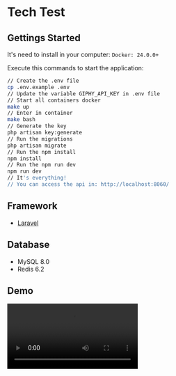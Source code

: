 # Tech Test

## Gettings Started
It's need to install in your computer:
`Docker: 24.0.0+`

Execute this commands to start the application:
```bash
// Create the .env file
cp .env.example .env
// Update the variable GIPHY_API_KEY in .env file
// Start all containers docker
make up
// Enter in container
make bash
// Generate the key
php artisan key:generate
// Run the migrations
php artisan migrate
// Run the npm install
npm install
// Run the npm run dev
npm run dev
// It's everything!
// You can access the api in: http://localhost:8060/
```
## Framework
- [Laravel](https://laravel.com/)
## Database
- MySQL 8.0
- Redis 6.2

## Demo

![Demo](./docs/demo.mp4)

